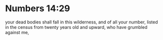 # Numbers 14:29

your dead bodies shall fall in this wilderness, and of all your number, listed in the census from twenty years old and upward, who have grumbled against me,
